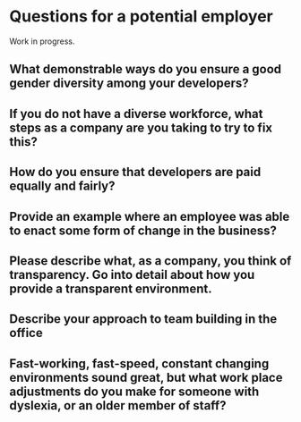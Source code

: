 # Questions for a potential employer

Work in progress.

## What demonstrable ways do you ensure a good gender diversity among your developers?

## If you do not have a diverse workforce, what steps as a company are you taking to try to fix this?

## How do you ensure that developers are paid equally and fairly?

## Provide an example where an employee was able to enact some form of change in the business?

## Please describe what, as a company, you think of transparency. Go into detail about how you provide a transparent environment.

## Describe your approach to team building in the office

## Fast-working, fast-speed, constant changing environments sound great, but what work place adjustments do you make for someone with dyslexia, or an older member of staff?
